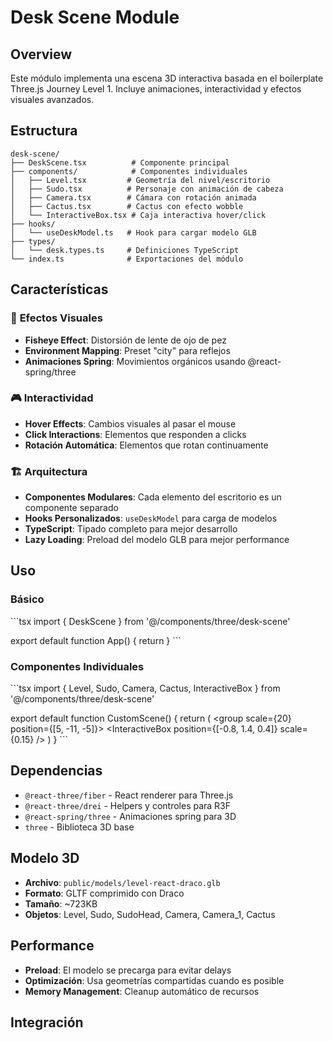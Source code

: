 # Desk Scene Module

## Overview
Este módulo implementa una escena 3D interactiva basada en el boilerplate Three.js Journey Level 1. Incluye animaciones, interactividad y efectos visuales avanzados.

## Estructura
```
desk-scene/
├── DeskScene.tsx          # Componente principal
├── components/            # Componentes individuales
│   ├── Level.tsx         # Geometría del nivel/escritorio
│   ├── Sudo.tsx          # Personaje con animación de cabeza
│   ├── Camera.tsx        # Cámara con rotación animada
│   ├── Cactus.tsx        # Cactus con efecto wobble
│   └── InteractiveBox.tsx # Caja interactiva hover/click
├── hooks/
│   └── useDeskModel.ts   # Hook para cargar modelo GLB
├── types/
│   └── desk.types.ts     # Definiciones TypeScript
└── index.ts              # Exportaciones del módulo
```

## Características

### 🎨 **Efectos Visuales**
- **Fisheye Effect**: Distorsión de lente de ojo de pez
- **Environment Mapping**: Preset "city" para reflejos
- **Animaciones Spring**: Movimientos orgánicos usando @react-spring/three

### 🎮 **Interactividad**
- **Hover Effects**: Cambios visuales al pasar el mouse
- **Click Interactions**: Elementos que responden a clicks
- **Rotación Automática**: Elementos que rotan continuamente

### 🏗️ **Arquitectura**
- **Componentes Modulares**: Cada elemento del escritorio es un componente separado
- **Hooks Personalizados**: `useDeskModel` para carga de modelos
- **TypeScript**: Tipado completo para mejor desarrollo
- **Lazy Loading**: Preload del modelo GLB para mejor performance

## Uso

### Básico
\`\`\`tsx
import { DeskScene } from '@/components/three/desk-scene'

export default function App() {
  return <DeskScene />
}
\`\`\`

### Componentes Individuales
\`\`\`tsx
import { Level, Sudo, Camera, Cactus, InteractiveBox } from '@/components/three/desk-scene'

export default function CustomScene() {
  return (
    <Canvas>
      <group scale={20} position={[5, -11, -5]}>
        <Level />
        <Sudo />
        <Camera />
        <Cactus />
        <InteractiveBox position={[-0.8, 1.4, 0.4]} scale={0.15} />
      </group>
    </Canvas>
  )
}
\`\`\`

## Dependencias
- `@react-three/fiber` - React renderer para Three.js
- `@react-three/drei` - Helpers y controles para R3F
- `@react-spring/three` - Animaciones spring para 3D
- `three` - Biblioteca 3D base

## Modelo 3D
- **Archivo**: `public/models/level-react-draco.glb`
- **Formato**: GLTF comprimido con Draco
- **Tamaño**: ~723KB
- **Objetos**: Level, Sudo, SudoHead, Camera, Camera_1, Cactus

## Performance
- **Preload**: El modelo se precarga para evitar delays
- **Optimización**: Usa geometrías compartidas cuando es posible
- **Memory Management**: Cleanup automático de recursos

## Integración
 